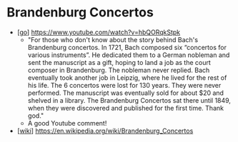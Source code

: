 # Brandenburg Concertos

- [[go]] https://www.youtube.com/watch?v=hbQORqkStpk
  - "For those who don't know about the story behind Bach's Brandenburg concertos.  In 1721, Bach composed six “concertos for various instruments”. He dedicated them to a German nobleman and sent the manuscript as a gift, hoping to land a job as the court composer in Brandenburg.  The nobleman never replied. Bach eventually took another job in Leipzig, where he lived for the rest of his life.  The 6 concertos were lost for 130 years.  They were never performed. The manuscript was eventually sold for about $20 and shelved in a library.  The Brandenburg Concertos sat there until 1849, when they were discovered and published for the first time.  Thank god."
  - A good Youtube comment!
- [[wiki]] https://en.wikipedia.org/wiki/Brandenburg_Concertos


[//begin]: # "Autogenerated link references for markdown compatibility"
[go]: go "Go"
[wiki]: wiki "Wiki"
[//end]: # "Autogenerated link references"